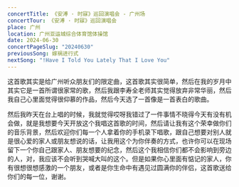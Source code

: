 ```yaml
---
concertTitle: 《安溥 · 时寐》巡回演唱会 - 广州场
concertTour: 《安溥 · 时寐》巡回演唱会
place: 广州
location: 广州亚运城综合体育馆体操馆
date: 2024-06-30
concertPageSlug: "20240630"
previousSong: 嫁祸进行式
nextSong: "!Have I Told You Lately That I Love You"
---
```

这首歌其实是给广州听众朋友们的限定曲，这首歌其实很简单，然后在我的岁月中其实它是一首所谓很家常的歌，然后我跟李寿全老师其实觉得放弃非常华丽，然后我自己心里面觉得很仰慕的作品，然后今天选了一首像是一首表白的歌曲。

然后我昨天在台上唱的时候，我就觉得哎呀我错过了一件事情不晓得今天有没有机会做，就是我想要今天开放这个我唱这首歌的时间，然后请让我有这个荣幸做你们的音乐背景，然后欢迎你们每一个人拿着你的手机录下唱歌，跟自己想要对别人就是很心爱的家人或朋友想说的话，让我用这个为你伴奏的方式，也许你可以在现场留下一个你自己跟家人、朋友想要的纪念，然后这个我相信你们都不会影响到旁边的人，对，我应该不会听到哭喊大叫的这个。但是如果你心里面有惦记的家人，你有很想很想感激的一个朋友，或者是你生命中有遇见过圆满你的伴侣，这首歌送给你们的每一位，谢谢。